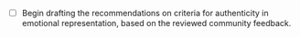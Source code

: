 - [ ] Begin drafting the recommendations on criteria for authenticity in emotional representation, based on the reviewed community feedback.